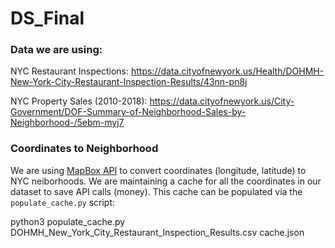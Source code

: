 # DS_Final

### Data we are using:

NYC Restaurant Inspections: https://data.cityofnewyork.us/Health/DOHMH-New-York-City-Restaurant-Inspection-Results/43nn-pn8j

NYC Property Sales (2010-2018): https://data.cityofnewyork.us/City-Government/DOF-Summary-of-Neighborhood-Sales-by-Neighborhood-/5ebm-myj7

### Coordinates to Neighborhood

We are using [MapBox API](https://account.mapbox.com/) to convert coordinates (longitude, latitude) to NYC neiborhoods. We are maintaining a cache for all the coordinates in our dataset to save API calls (money). This cache can be populated via the `populate_cache.py` script:

python3 populate_cache.py DOHMH_New_York_City_Restaurant_Inspection_Results.csv cache.json